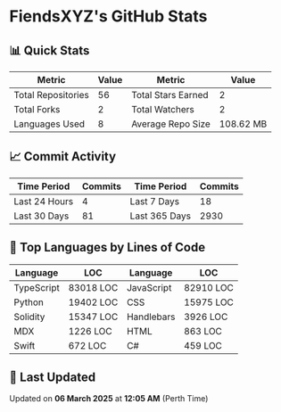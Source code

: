 # FiendsXYZ's GitHub Stats

## 📊 Quick Stats

| Metric               | Value       | Metric               | Value       |
|----------------------|-------------|----------------------|-------------|
| Total Repositories   | 56 | Total Stars Earned   | 2 |
| Total Forks          | 2 | Total Watchers       | 2 |
| Languages Used       | 8 | Average Repo Size    | 108.62 MB |

## 📈 Commit Activity

| Time Period      | Commits      | Time Period      | Commits      |
|------------------|--------------|------------------|--------------|
| Last 24 Hours    | 4 | Last 7 Days      | 18 |
| Last 30 Days     | 81 | Last 365 Days    | 2930 |

## 📝 Top Languages by Lines of Code

| Language       | LOC        | Language       | LOC        |
|----------------|------------|----------------|------------|
| TypeScript       | 83018 LOC  | JavaScript       | 82910 LOC  |
| Python       | 19402 LOC  | CSS       | 15975 LOC  |
| Solidity       | 15347 LOC  | Handlebars       | 3926 LOC  |
| MDX       | 1226 LOC  | HTML       | 863 LOC  |
| Swift       | 672 LOC  | C#       | 459 LOC  |

## 📅 Last Updated

Updated on **06 March 2025** at **12:05 AM** (Perth Time)
